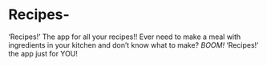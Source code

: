 # Recipes-
‘Recipes!’ The app for all your recipes!! Ever need to make a meal with ingredients in your kitchen and don’t know what to make? *BOOM!* ‘Recipes!’ the app just for YOU!
